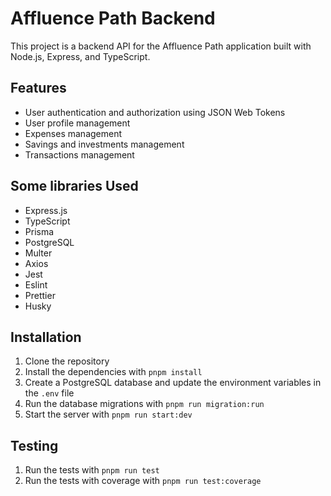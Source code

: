 # Affluence Path Backend

This project is a backend API for the Affluence Path application built with Node.js, Express, and TypeScript.

## Features

-   User authentication and authorization using JSON Web Tokens
-   User profile management
-   Expenses management
-   Savings and investments management
-   Transactions management

## Some libraries Used

-   Express.js
-   TypeScript
-   Prisma
-   PostgreSQL
-   Multer
-   Axios
-   Jest
-   Eslint
-   Prettier
-   Husky

## Installation

1. Clone the repository
2. Install the dependencies with `pnpm install`
3. Create a PostgreSQL database and update the environment variables in the `.env` file
4. Run the database migrations with `pnpm run migration:run`
5. Start the server with `pnpm run start:dev`

## Testing

1. Run the tests with `pnpm run test`
2. Run the tests with coverage with `pnpm run test:coverage`
